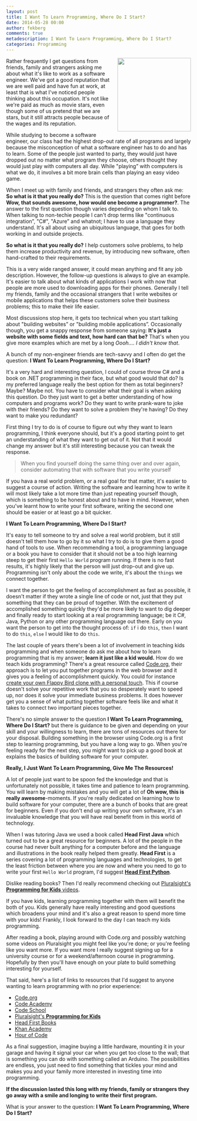 ```yaml
---
layout: post
title: I Want To Learn Programming, Where Do I Start?
date: 2014-05-28 00:00
author: fekberg
comments: true
metadescription: I Want To Learn Programming, Where Do I Start?
categories: Programming
---
```

<img style="float: right; width: 200px; padding-left: 10px; padding-bottom: 10px;" src="http://cdn.filipekberg.se/fekberg-blog/i-want-to-learn-programming-where-do-i-start/ReadingCSharpSmorgasbord.jpeg" />Rather frequently I get questions from friends, family and strangers asking me about what it's like to work as a software engineer. We've got a good reputation that we are well paid and have fun at work, at least that is what I've noticed people thinking about this occupation. It's not like we're paid as much as movie stars, even though some of us pretend that we are stars, but it still attracts people because of the wages and its reputation.

While studying to become a software engineer, our class had the highest drop-out rate of all programs and largely because the misconception of what a software engineer has to do and has to learn. Some of the people just wanted to party, they would just have dropped out no matter what program they choose, others thought they would just play with computers all day. While "playing” with computers is what we do, it involves a bit more brain cells than playing an easy video game.

When I meet up with family and friends, and strangers they often ask me: **So what is it that you really do?** This is the question that comes right before **Wow, that sounds awesome, how would one become a programmer?**. The answer to the first question though varies depending on whom I talk to. When talking to non-techie people I can't drop terms like "continuous integration”, "C#", "Azure” and whatnot; I have to use a language they understand. It's all about using an ubiquitous
language, that goes for both working in and outside projects.

**So what is it that you really do?** I help customers solve problems, to help them increase productivity and revenue, by introducing new software, often hand-crafted to their requirements.

This is a very wide ranged answer, it could mean anything and fit any job description. However, the follow-up questions is always to give an example. It's easier to talk about what kinds of applications I work with now that people are more used to downloading apps for their phones. Generally I tell my friends, family and the occasional strangers that I write websites or mobile applications that helps these customers solve their business problems; this to make their life easier.

Most discussions stop here, it gets too technical when you start talking about "building websites” or "building mobile applications”. Occasionally though, you get a snappy response from someone saying: **It's just a website with some fields and text, how hard can that be?** That's when you give more examples which are met by a long *Oooh…. I didn't know that*.

A bunch of my non-engineer friends are tech-savvy and I often do get the question: **I Want To Learn Programming, Where Do I Start?**

It's a very hard and interesting question, I could of course throw C# and a book on .NET programming in their face, but what good would that do? Is my preferred language really the best option for them as total beginners? Maybe? Maybe not. You have to consider what their goal is when asking this question. Do they just want to get a better understanding of how computers and programs work? Do they want to write prank-ware to joke with their friends? Do they want to solve a problem they're having? Do they want to make you redundant?

First thing I try to do is of course to figure out why they want to learn programming, I think everyone should, but it's a good starting point to get an understanding of what they want to get out of it. Not that it would change my answer but it's still interesting because you can tweak the response.

> When you find yourself doing the same thing over and over again, consider automating that with software that you write yourself

If you hava a real world problem, or a real goal for that matter, it's easier to suggest a course of action. Writing the software and learning how to write it will most likely take a lot more time than just repeating yourself though, which is something to be honest about and to have in mind. However, when you've learnt how to write your first software, writing the second one should be easier or at least go a bit quicker.

**I Want To Learn Programming, Where Do I Start?**

It's easy to tell someone to try and solve a real world problem, but it still doesn't tell them how to go by it so what I try to do is to give them a good hand of tools to use. When recommending a tool, a programming language or a book you have to consider that it should not be a too high learning steep to get their first `Hello World` program running. If there is no fast results, it's highly likely that the person will just drop-out and give up. Programming isn't only about the code we write, it's about the `things` we connect together.

I want the person to get the feeling of accomplishment as fast as possible, it doesn't matter if they wrote a single line of code or not, just that they put something that they can be proud of together. With the excitement of accomplished something quickly they'd be more likely to want to dig deeper and finally ready to start looking at a real programming language; be it C#, Java, Python or any other programming language out there. Early on you want the person to get into the thought process of: `if` i do `this`, `then` I want to do `this`, `else` I would like to do `this`.

The last couple of years there's been a lot of involvement in teaching kids programming and when someone do ask me about how to learn programming that is my answer; **learn it just like a kid would.** How do we teach kids programming? There's a great resource called [Code.org](http://learn.code.org/), their approach is to let you put together programs in the web browser and it gives you a feeling of accomplishment quickly. You could for instance [create your own Flappy Bird clone with a personal touch](http://learn.code.org/flappy/1). This if course doesn't solve your repetitive work that you so desperately want to speed up, nor does it solve your immediate business problems. It does however get you a sense of what putting together software feels like and what it takes to connect two important pieces together.

There's no simple answer to the question **I Want To Learn Programming, Where Do I Start?** but there is guidance to be given and depending on your skill and your willingness to learn, there are tons of resources out there for your disposal. Building something in the browser using Code.org is a first step to learning programming, but you have a long way to go. When you're feeling ready for the next step, you might want to pick up a good book at explains the basics of building software for your computer.

**Really, I Just Want To Learn Programming, Give Me The Resources!**

A lot of people just want to be spoon fed the knowledge and that is unfortunately not possible, it takes time and patience to learn programming. You will learn by making mistakes and you will get a lot of **Oh wow, this is really awesome**-moments. If you're really dedicated on learning how to build software for your computer, there are a bunch of books that are great for beginners. Even if you don't end up writing your own software, it's an invaluable knowledge that you will have real benefit from in this world of technology.

When I was tutoring Java we used a book called **Head First Java** which turned out to be a great resource for beginners. A lot of the people in the course had never built anything for a computer before and the language and illustrations in the book really helped them greatly. **Head First** is a series covering a lot of programming languages and technologies, to get the least friction between where you are now and where you need to go to write your first `Hello World` program, I'd suggest [**Head First Python**](http://www.amazon.com/Head-First-Python-Paul-Barry/dp/1449382673/ref=sr_1_11?ie=UTF8&qid=1401064018&sr=8-11&keywords=Head+First).

Dislike reading books? Then I'd really recommend checking out [Pluralsight's **Programming for Kids** videos](http://www.pluralsight.com/training/Kids).

If you have kids, learning programming together with them will benefit the both of you. Kids generally have really interesting and good questions which broadens your mind and it's also a great reason to spend more time with your kids! Frankly, I look forward to the day I can teach my kids programming.

After reading a book, playing around with Code.org and possibly watching some videos on Pluralsight you might feel like you're done; or you're feeling like you want more. If you want more I really suggest signing up for a university course or for a weekend/afternoon course in programming. Hopefully by then you'll have enough on your plate to build something interesting for yourself.

That said, here's a list of links to resources that I'd suggest to anyone wanting to learn programming with no prior experience:

* [Code.org](http://learn.code.org)
* [Code Academy](http://www.codecademy.com)
* [Code School](https://www.codeschool.com)
* [Pluralsight's **Programming for Kids**](http://www.pluralsight.com/training/Kids)
* [Head First Books](http://shop.oreilly.com/category/series/head-first.do)
* [Khan Academy](http://www.khanacademy.org/computing/cs)
* [Hour of Code](https://groklearning.com/hoc/)

As a final suggestion, imagine buying a little hardware, mounting it in your garage and having it signal your car when you get too close to the wall; that is something you can do with something called an Arduino. The possibilities are endless, you just need to find something that tickles your mind and makes you and your family more interested in investing time into programming.

**If the discussion lasted this long with my friends, family or strangers they go away with a smile and longing to write their first program.**

What is your answer to the question: **I Want To Learn Programming, Where Do I Start?**
